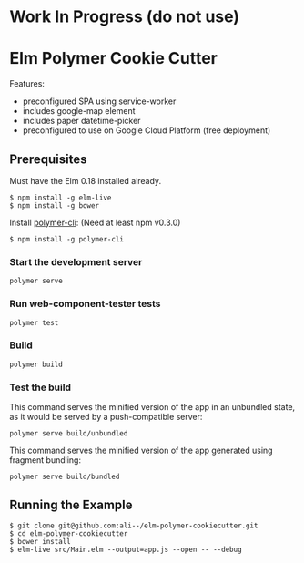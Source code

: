 # Work In Progress (do not use)


# Elm Polymer Cookie Cutter

Features:
  * preconfigured SPA using service-worker
  * includes google-map element
  * includes paper datetime-picker
  * preconfigured to use on Google Cloud Platform (free deployment)

## Prerequisites

Must have the Elm 0.18 installed already.

```
$ npm install -g elm-live
$ npm install -g bower
```

Install [polymer-cli](https://github.com/Polymer/polymer-cli):
(Need at least npm v0.3.0)
```
$ npm install -g polymer-cli
```

### Start the development server

    polymer serve

### Run web-component-tester tests

    polymer test

### Build

    polymer build

### Test the build

This command serves the minified version of the app in an unbundled state, as it would be served by a push-compatible server:

    polymer serve build/unbundled
    
This command serves the minified version of the app generated using fragment bundling:

    polymer serve build/bundled

## Running the Example

```shell
$ git clone git@github.com:ali--/elm-polymer-cookiecutter.git
$ cd elm-polymer-cookiecutter
$ bower install
$ elm-live src/Main.elm --output=app.js --open -- --debug
```
